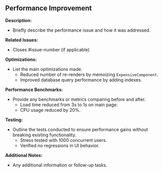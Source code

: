 ## Performance Improvement

**Description:**
- Briefly describe the performance issue and how it was addressed.

**Related Issues:**
- Closes #issue-number (if applicable)

**Optimizations:**
- List the main optimizations made.
  - Reduced number of re-renders by memoizing `ExpensiveComponent`.
  - Improved database query performance by adding indexes.

**Performance Benchmarks:**
- Provide any benchmarks or metrics comparing before and after.
  - Load time reduced from 3s to 1s on main page.
  - CPU usage reduced by 20%.

**Testing:**
- Outline the tests conducted to ensure performance gains without breaking existing functionality.
  - Stress tested with 1000 concurrent users.
  - Verified no regressions in UI behavior.

**Additional Notes:**
- Any additional information or follow-up tasks.
